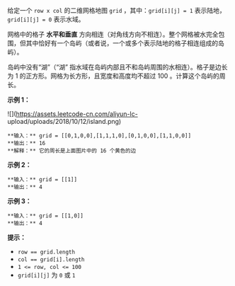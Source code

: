 给定一个 `row x col` 的二维网格地图 `grid` ，其中：`grid[i][j] = 1` 表示陆地， `grid[i][j] = 0`
表示水域。

网格中的格子 **水平和垂直**
方向相连（对角线方向不相连）。整个网格被水完全包围，但其中恰好有一个岛屿（或者说，一个或多个表示陆地的格子相连组成的岛屿）。

岛屿中没有“湖”（“湖” 指水域在岛屿内部且不和岛屿周围的水相连）。格子是边长为 1 的正方形。网格为长方形，且宽度和高度均不超过 100
。计算这个岛屿的周长。

**示例 1：**

![](https://assets.leetcode-cn.com/aliyun-lc-
upload/uploads/2018/10/12/island.png)

    
    
    **输入：** grid = [[0,1,0,0],[1,1,1,0],[0,1,0,0],[1,1,0,0]]
    **输出：** 16
    **解释：** 它的周长是上面图片中的 16 个黄色的边

**示例 2：**

    
    
    **输入：** grid = [[1]]
    **输出：** 4
    

**示例 3：**

    
    
    **输入：** grid = [[1,0]]
    **输出：** 4
    

**提示：**

  * `row == grid.length`
  * `col == grid[i].length`
  * `1 <= row, col <= 100`
  * `grid[i][j]` 为 `0` 或 `1`

